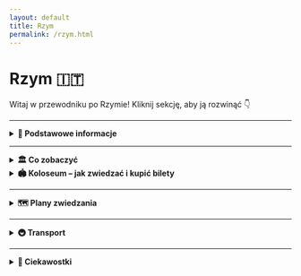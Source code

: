 ```yaml
---
layout: default
title: Rzym
permalink: /rzym.html
---
```


# Rzym 🇮🇹

Witaj w przewodniku po Rzymie! Kliknij sekcję, aby ją rozwinąć 👇

---

<details>
  <summary><strong>📌 Podstawowe informacje</strong></summary>
  <p>
    Rzym to nie tylko stolica Włoch, ale też jedno wielkie muzeum pod gołym niebem, w którym tramwaj czasem mija kolumnę z czasów, gdy nikt jeszcze nie wiedział, czym jest Wi-Fi. Można powiedzieć, że historia w Rzymie dosłownie czai się za rogiem – a czasem nawet pod chodnikiem.
  </p>

  <h3>Jak się tam dostać?</h3>
  <p>
    Z Polski do Rzymu można się dostać w jeden sposób – lotem. Teleportacja jeszcze nie działa, chociaż Włosi z pewnością by ją opatentowali i nazwali „Espressotransporto”. Najszybsza i najtańsza opcja to samolot – tanie linie lotnicze (czytaj: te, gdzie kanapka kosztuje więcej niż bilet) latają z wielu polskich miast, m.in. z Warszawy, Krakowa, Wrocławia i Gdańska.
  </p>

  <h3>Lotniska</h3>
  <ul>
    <li><strong>Fiumicino (Leonardo da Vinci)</strong> – większe, elegantsze, z lotami międzynarodowymi i klimatem „Witaj w Europie, turysto!”.</li>
    <li><strong>Ciampino</strong> – mniejsze, ale za to tanie linie je uwielbiają. Jeśli widzisz bilet za 59 zł, to pewnie tu wylądujesz.</li>
  </ul>

  <h3>O jedzeniu słów kilka</h3>
  <p>
    Włosi nie żartują z jedzenia. I Ty też nie powinieneś. Pizza w Rzymie to osobna kategoria sztuki, a pasta... ech, pasta to styl życia. Jeśli zjesz spaghetti carbonara ze śmietaną – ryzykujesz wygnanie z miasta. A tiramisu? To deser, który potrafi rozwiązać kryzysy międzynarodowe. Słowem: przyjeżdżasz głodny, wyjeżdżasz szczęśliwie okrągły.
  </p>
</details>

---
 
  <details>
<summary><strong>🏛️ Co zobaczyć</strong></summary>
  <div class="mapa-rzymu">
<iframe src="{{ '/assets/mapy/rzym_co_zobaczyc_mapa.html' | relative_url }}" width="100%" height="500" style="border:0;" loading="lazy"></iframe>
</div>
 </details>

  <details>
  <summary><strong>🏟️ Koloseum – jak zwiedzać i kupić bilety</strong></summary>
  <p><em>Współrzędne: 41.8902° N, 12.4922° E</em></p>
  <p><strong>Koloseum</strong> (wł. <em>Colosseo</em>) to największy amfiteatr starożytnego Rzymu i jeden z najsłynniejszych zabytków świata. Zbudowane w I wieku n.e., mieściło nawet 50 tysięcy widzów i było miejscem walk gladiatorów, pokazów i rekonstrukcji bitew. Dziś to symbol Wiecznego Miasta.</p>
<details>
  <h3>Jak dotrzeć?</h3>
  <ul>
    <li>Znajduje się w centrum Rzymu, przy stacji metra <strong>Colosseo</strong> (linia B).</li>
  </ul>

  <h3>Godziny otwarcia</h3>
  <ul>
    <li><strong>Codziennie</strong>: od 9:00 do ok. 19:00 (ostatnie wejście godzinę wcześniej)</li>
    <li><strong>Zamknięte</strong>: 25 grudnia i 1 stycznia</li>
  </ul>

  <h3>Rodzaje biletów</h3>
  <ul>
    <li><strong>Bilet standardowy</strong> (~18€): Koloseum, Forum Romanum i Palatyn, ważny 24h</li>
    <li><strong>Z audio przewodnikiem</strong> lub <strong>z przewodnikiem</strong></li>
    <li><strong>Bilet Arena Floor</strong>: wejście na arenę</li>
    <li><strong>Underground & Upper Levels</strong>: podziemia i wyższe piętra – tylko z przewodnikiem</li>
  </ul>

  <h3>Gdzie kupić bilety?</h3>
  <ul>
    <li>Najlepiej <strong>online z wyprzedzeniem</strong> – duże kolejki na miejscu</li>
    <li>Oficjalna strona: <a href="https://colosseo.it" target="_blank">colosseo.it</a></li>
  </ul>

  <h3>Wskazówki</h3>
  <ul>
    <li>Latem zabierz wodę i czapkę – mało cienia</li>
    <li>Nie zabieraj dużych plecaków – mogą być zakazane</li>
  </ul>

  <h3>Ciekawostka</h3>
  <p>Po upadku Rzymu Koloseum było rozbierane na kamień. Mimo to przetrwało wieki i dziś jest jednym z cudów architektury starożytnej – przyciąga miliony turystów rocznie.</p>
</details>


<details>
  <summary><strong>🏛️ Forum Romanum – serce starożytnego Rzymu</strong></summary>
    <p><em>Współrzędne: 41.8925° N, 12.4853° E</em></p>
  <p><strong>Forum Romanum</strong> to najważniejsze miejsce życia publicznego w starożytnym Rzymie – centrum polityczne, religijne i handlowe przez prawie 1000 lat.</p>

  <h3>Co zobaczyć?</h3>
  <ul>
    <li>Łuk Tytusa</li>
    <li>Świątynia Saturna</li>
    <li>Kurii – dawna siedziba senatu</li>
    <li>Bazylika Maksencjusza</li>
    <li>Dom Westalek</li>
  </ul>

  <h3>Informacje praktyczne</h3>
  <ul>
    <li>Wejście przez Koloseum lub wzgórze Palatyn</li>
    <li>W cenie biletu do Koloseum</li>
    <li>Czas zwiedzania: 1–1,5 godziny</li>
  </ul>

  <h3>Ciekawostka</h3>
  <p>Forum popadło w ruinę po upadku cesarstwa i przez wieki było zapomniane – znajdowały się tu... pastwiska!</p>
</details>


<details>
  <summary><strong>⛪ Watykan i Bazylika św. Piotra</strong></summary>
  <p><em>Współrzędne: 41.9022° N, 12.4539° E</em></p>
  <p><strong>Watykan</strong> to najmniejsze państwo świata i duchowe centrum katolicyzmu. To siedziba papieża i miejsce pielgrzymek milionów wiernych.</p>

  <h3>Co zobaczyć?</h3>
  <ul>
    <li><strong>Bazylika św. Piotra</strong> – największy kościół chrześcijański na świecie</li>
    <li><strong>Plac św. Piotra</strong> – z kolumnadą Berniniego</li>
    <li><strong>Kopuła Michała Anioła</strong> – panorama Rzymu</li>
    <li><strong>Muzea Watykańskie</strong> – m.in. Kaplica Sykstyńska</li>
  </ul>

  <h3>Wskazówki</h3>
  <ul>
    <li>Wejście do bazyliki – <strong>bezpłatne</strong></li>
    <li>Ubiór: zakryte ramiona i kolana</li>
    <li>Muzea – płatne, lepiej kupić bilety online</li>
  </ul>

  <h3>Ciekawostka</h3>
  <p>Na kopule Bazyliki znajduje się napis po łacinie: „Ty jesteś Piotr, i na tej opoce zbuduję mój Kościół”.</p>
</details>


<details>
  <summary><strong>🕍 Panteon – świątynia wszystkich bogów</strong></summary>
  <p><em>Współrzędne: 41.8986° N, 12.4769° E</em></p>
  <p><strong>Panteon</strong> to jedna z najlepiej zachowanych budowli starożytnego Rzymu, zbudowana w II wieku n.e. jako świątynia wszystkich rzymskich bóstw. Dziś to kościół katolicki i miejsce spoczynku wielu wielkich Włochów, m.in. Rafaela.</p>

  <h3>Cechy charakterystyczne</h3>
  <ul>
    <li>Ogromna kopuła z oculusem (otwór w środku dachu)</li>
    <li>Kolumnada z frontu – typowa dla stylu rzymskiego</li>
  </ul>

  <h3>Wstęp</h3>
  <ul>
    <li>Od 2023 roku – płatny (~5€)</li>
    <li>Bilety dostępne na miejscu i online</li>
  </ul>

  <h3>Ciekawostka</h3>
  <p>Kopuła Panteonu była największą na świecie przez ponad 1300 lat – do czasów katedry we Florencji!</p>
</details>


<details>
  <summary><strong>⛲ Fontanna di Trevi – wrzuć monetę!</strong></summary>
  <p><em>Współrzędne: 41.9009° N, 12.4833° E</em></p>
  <p><strong>Fontanna di Trevi</strong> to najsłynniejsza fontanna Rzymu, barokowe dzieło ukończone w XVIII wieku. Jej centralną postacią jest Neptun na rydwanie zaprzężonym w morskie konie.</p>

  <h3>Tradycja</h3>
  <ul>
    <li>Wrzuć <strong>1 monetę</strong> – wrócisz do Rzymu</li>
    <li><strong>2 monety</strong> – znajdziesz miłość</li>
    <li><strong>3 monety</strong> – ślub</li>
  </ul>

  <h3>Wskazówki</h3>
  <ul>
    <li>Najlepszy widok: wcześnie rano lub późnym wieczorem</li>
    <li>Zawsze tłoczno – strzeż się kieszonkowców</li>
  </ul>

  <h3>Ciekawostka</h3>
  <p>Codziennie z fontanny wyławia się ponad 3 tysiące euro – pieniądze trafiają do rzymskiej Caritas.</p>
</details>


<details>
  <summary><strong>🏰 Zamek Świętego Anioła</strong></summary>
  <p><em>Współrzędne: 41.9031° N, 12.4663° E</em></p>
  <p><strong>Zamek Świętego Anioła</strong> to masywna forteca nad Tybrem, która powstała jako grobowiec cesarza Hadriana. Później pełniła funkcję twierdzy papieskiej, więzienia i arsenału.</p>

  <h3>Co zobaczyć?</h3>
  <ul>
    <li>Taras z panoramicznym widokiem na Rzym</li>
    <li>Dawne cele więzienne</li>
    <li>Przejście dla papieża do Watykanu (Passetto di Borgo)</li>
  </ul>

  <h3>Godziny i bilety</h3>
  <ul>
    <li>Codziennie: 9:00–19:30</li>
    <li>Bilet: ok. 15€</li>
  </ul>

  <h3>Ciekawostka</h3>
  <p>W czasie oblężeń papieże uciekali z Watykanu do zamku tajnym korytarzem. Dziś możesz i Ty nim przejść!</p>
</details>
<details>
  <summary><strong>🏞️ Villa Borghese – zielone serce miasta</strong></summary>
  <p><em>Współrzędne: 41.9142° N, 12.4923° E</em></p>
  <p>Villa Borghese to jeden z największych parków miejskich w Europie. To idealne miejsce na spacer, piknik lub przejażdżkę rowerową.</p>

  <h3>Co zobaczyć?</h3>
  <ul>
    <li>Galeria Borghese – muzeum z dziełami Berniniego, Caravaggia i Rafaela</li>
    <li>Taras Pincio – widok na Piazza del Popolo</li>
    <li>Ogrody, fontanny, małe jezioro z wypożyczalnią łódek</li>
  </ul>

  <h3>Ciekawostka</h3>
  <p>Wstęp do parku jest darmowy, ale do Galerii Borghese obowiązuje rezerwacja – liczba miejsc ograniczona.</p>
</details>

<details>
  <summary><strong>🪨 Schody Hiszpańskie – klasyczne selfie</strong></summary>
  <p><em>Współrzędne: 41.9057° N, 12.4823° E</em></p>
  <p><strong>Piazza di Spagna</strong> i słynne Schody Hiszpańskie to jedno z najbardziej fotogenicznych miejsc w Rzymie.</p>

  <h3>Warto wiedzieć</h3>
  <ul>
    <li>Znajdują się u podnóża kościoła Trinità dei Monti</li>
    <li>W pobliżu luksusowe butiki (Via dei Condotti)</li>
    <li>Obecnie zakazane jest siadanie na schodach – grożą mandaty</li>
  </ul>
</details>

<details>
  <summary><strong>🕯️ Campo de’ Fiori – życie nocne i targ</strong></summary>
  <p><em>Współrzędne: 41.8954° N, 12.4723° E</em></p>
  <p>To tętniący życiem plac – rano działa tu targ warzywny i kwiatowy, wieczorem – knajpki i aperitivo.</p>

  <h3>Ciekawostka</h3>
  <p>Na środku placu stoi pomnik filozofa Giordano Bruno, spalonego tu na stosie za poglądy heretyckie.</p>
</details>

<details>
  <summary><strong>⛲ Piazza Navona – barokowy klejnot</strong></summary>
  <p><em>Współrzędne: 41.8992° N, 12.4731° E</em></p>
  <p>Dawny stadion rzymski, dziś jeden z najpiękniejszych placów w Rzymie. Otoczony restauracjami i artystami ulicznymi.</p>

  <h3>Najważniejsze punkty</h3>
  <ul>
    <li>Fontanna Czterech Rzek (Bernini)</li>
    <li>Kościół Sant’Agnese in Agone</li>
    <li>Świąteczne jarmarki i wydarzenia sezonowe</li>
  </ul>
</details>

<details>
  <summary><strong>🏛️ Termy Karakalli – łaźnie cesarzy</strong></summary>
  <p><em>Współrzędne: 41.8793° N, 12.4963° E</em></p>
  <p>Monumentalne ruiny dawnych rzymskich łaźni publicznych. Kompleks z II wieku n.e. mógł pomieścić kilka tysięcy osób jednocześnie.</p>

  <h3>Co znajdziesz?</h3>
  <ul>
    <li>Resztki basenów, mozaiki i sauny</li>
    <li>Latem – koncerty i opery na otwartym powietrzu</li>
  </ul>

  <h3>Wstęp</h3>
  <ul>
    <li>Bilet: ok. 10€</li>
    <li>Dostępne bilety łączone z Koloseum</li>
  </ul>
</details>

<details>
    <summary><strong>🕵️ Sekretne miejsca Rzymu</strong></summary>

    <h3>🧱 Kościół San Clemente – warstwy historii</h3>
    <p>Kościół składa się z trzech poziomów: średniowiecznej bazyliki, wcześniejszego kościoła z IV wieku i jeszcze niższego mitreum z czasów rzymskich.</p>

    <h3>🌉 Via Appia Antica – najstarsza droga</h3>
    <p>Starorzymska droga otoczona ruinami i zielenią. Idealna na rower lub spacer w ciszy.</p>

    <h3>🪦 Cimitero Acattolico – romantyczny cmentarz</h3>
    <p>Spokojne, zielone miejsce z grobami Keatsa i Shelleya. Piękne rzeźby i cicha atmosfera.</p>

    <h3>🎭 Quartiere Coppedè – surrealistyczna dzielnica</h3>
    <p>Baśniowa architektura, smoki, mozaiki i fontanny. Inny świat w środku Rzymu.</p>

    <h3>🍝 Testaccio – dzielnica smaków</h3>
    <p>Mało turystyczna, z najlepszym street foodem, lokalnymi knajpami i targiem Testaccio.</p>

    <h3>🏞️ Park Gli Acquedotti</h3>
    <p>Park z rzymskimi akweduktami. Magiczne miejsce, idealne na piknik lub zdjęcia o zachodzie słońca.</p>

    <h3>🔭 Il Buco della Serratura – dziurka od klucza na Awentynie</h3>
    <p>Popatrz przez dziurkę – zobaczysz kopułę Bazyliki św. Piotra idealnie wkomponowaną w alejkę cyprysów.</p>

    <h3>🌄 Taras Janikulum (Gianicolo)</h3>
    <p>Mało znany punkt widokowy na miasto. Codziennie o 12:00 strzał z armaty!</p>

    <h3>🍊 Ogród Pomarańczowy (Giardino degli Aranci)</h3>
    <p>Spokojny park z widokiem na Tyber i kopuły kościołów. Idealne miejsce na chwilę oddechu.</p>

    <h3>🏚️ Dom Augusta – rezydencja pierwszego cesarza</h3>
    <p>Mniej znane, ale fascynujące ruiny prywatnego domu Oktawiana Augusta z oryginalnymi freskami.</p>

    <h3>🏛️ Teatr Marcellusa</h3>
    <p>Przodek Koloseum, dziś wkomponowany w mieszkania! Przykład, jak Rzym żyje w swoich ruinach.</p>

    <h3>🐢 Fontanna Żółwi (Fontana delle Tartarughe)</h3>
    <p>Urocza fontanna z żółwiami, w cichej dzielnicy żydowskiej. Piękny detal i brak tłumów.</p>

  </details>

</details>

---

<details>
  <summary><strong>🗺️ Plany zwiedzania</strong></summary>

  <details>
    <summary><strong>📅 1-dniowy plan</strong></summary>
    <p>
      - Koloseum<br>
      - Forum Romanum<br>
      - Fontanna di Trevi<br>
      - Spacer po Piazza Navona<br>
      - Lody w Gelateria Giolitti
    </p>
  </details>

  <details>
    <summary><strong>📅 2-dniowy plan</strong></summary>
    <p>
      Dzień 1: jak wyżej<br>
      Dzień 2: Watykan, Muzea Watykańskie, Bazylika św. Piotra, Panteon, plac Hiszpański
    </p>
  </details>

  <details>
    <summary><strong>📅 3-dniowy plan</strong></summary>
    <p>
      Dzień 1 i 2: jak wyżej<br>
      Dzień 3: Trastevere, wzgórze Gianicolo, Zamek Świętego Anioła, chill nad Tybrem
    </p>
  </details>

</details>

---

<details>
  <summary><strong>🚇 Transport</strong></summary>
  <ul>
  <p>Rzym oferuje dobrze rozwiniętą sieć transportu publicznego obejmującą metro, autobusy, tramwaje i pociągi podmiejskie. System jest zarządzany głównie przez firmę <strong>ATAC</strong>.</p>

<h2>Rodzaje transportu</h2>

<ul>
  <li><strong>Metro</strong> – 3 linie: A (pomarańczowa), B (niebieska), C (zielona). Kursuje co kilka minut.</li>
  <li><strong>Autobusy</strong> – sieć obejmuje cały Rzym. Autobusy bywają zatłoczone i niepunktualne, ale pozwalają dotrzeć do miejsc niedostępnych metrem.</li>
  <li><strong>Tramwaje</strong> – wygodne na krótkie dystanse. Linia 8 jest szczególnie użyteczna dla turystów.</li>
  <li><strong>Pociągi podmiejskie (Trenitalia / FL)</strong> – przydatne do dojazdu z lotnisk i na obrzeża miasta.</li>
</ul>

<h2>Bilety</h2>

<p>Ten sam bilet obowiązuje w metrze, autobusach, tramwajach i pociągach regionalnych FL (w granicach Rzymu). Bilety należy skasować przed wejściem lub od razu po wejściu do pojazdu.</p>

<ul>
  <li><strong>BIT</strong> (100 minut): €1,50</li>
  <li><strong>ROMA 24H</strong>: €7,00</li>
  <li><strong>ROMA 48H</strong>: €12,50</li>
  <li><strong>ROMA 72H</strong>: €18,00</li>
  <li><strong>CIS</strong> (7 dni): €24,00</li>
</ul>

<h2>Gdzie kupić bilety?</h2>
<ul>
  <li>Automaty w metrze i na większych przystankach</li>
  <li>Sklepy typu tabaccheria (oznaczone literą „T”)</li>
  <li>Niektóre kioski z prasą</li>
  <li>Aplikacje mobilne, np. <strong>myCicero</strong> lub <strong>Tabnet</strong></li>
</ul>

<h2>Lotniska</h2>

<ul>
  <li><strong>Fiumicino (FCO)</strong> – główne lotnisko. Dojazd:
    <ul>
      <li><em>Leonardo Express</em> (pociąg bezpośredni do Termini, €14, 32 min)</li>
      <li><em>Pociąg FL1</em> (do stacji Trastevere, Tuscolana lub Tiburtina)</li>
      <li>Autobusy Terravision, SitBus (ok. €6, 45-60 min)</li>
    </ul>
  </li>
  <li><strong>Ciampino (CIA)</strong> – mniejsze lotnisko. Dojazd:
    <ul>
      <li>Autobus + pociąg z Ciampino stazione</li>
      <li>Bezpośrednie autobusy do Termini (Terravision, SitBus)</li>
    </ul>
  </li>
</ul>

<h2>Przydatne wskazówki</h2>

<ul>
  <li>Metro działa od 5:30 do 23:30 (w piątki i soboty do 1:30).</li>
  <li>Niektóre autobusy nocne oznaczone są literą „N”.</li>
  <li>Sprawdź trasę na Google Maps lub w aplikacji Moovit.</li>
  <li>Bądź ostrożny – kieszonkowcy działają zwłaszcza w metrze i na Termini!</li>
</ul>

<p>Więcej informacji: <a href="https://www.atac.roma.it" target="_blank">www.atac.roma.it</a></p>
  </ul>
</details>

---

<details>
  <summary><strong>🤔 Ciekawostki</strong></summary>
  <ul>
    <hr>

<div class="legend">
  <h2>🐈 Legenda o kotach z Largo di Torre Argentina</h2>
  <p>W ruinach starożytnych świątyń na Largo di Torre Argentina mieszka setki kotów. Legenda głosi, że dusze zamordowanych w Idy Marcowe, w tym Juliusza Cezara, reinkarnowały się w te koty, by strzec miejsca zdrady. Koty miauczą nocą tak złowieszczo, że wielu uważa je za strażników przeszłości.</p>
</div>

<hr>

<div class="legend">
  <h2>👰‍♀️ Zakonnica z Ponte Sisto</h2>
  <p>W nocy, przy pełni księżyca, niektórzy twierdzą, że widzą ducha zakonnicy spacerującej po moście Ponte Sisto. To siostra Olimpia Maidalchini, teściowa papieża Innocentego X, która miała zdradzić Kościół. Skazana na wieczne błąkanie się, przemierza most w poszukiwaniu przebaczenia.</p>
</div>

<hr>

<div class="legend">
  <h2>🏠 Nawiedzony dom przy Via del Governo Vecchio</h2>
  <p>Na tej uroczej ulicy stoi dom, w którym ponoć mieszkał alchemik. Po jego tajemniczej śmierci drzwi zamknęły się na zawsze, a okna poruszają się same. Duch właściciela wciąż poszukuje recepty na nieśmiertelność i odstrasza nieproszonych gości.</p>
</div>

<hr>

<div class="legend">
  <h2>💘 Studnia zakochanych przy Panteonie</h2>
  <p>Ukryta niedaleko Panteonu studnia zwana jest „Studnią Zakochanych”. Mówi się, że para, która napije się z niej jednocześnie, będzie razem na zawsze. Jej woda nigdy nie wysycha – symbol wiecznego uczucia i lojalności.</p>
</div>

<hr>

<div class="legend">
  <h2>🐍 Schody Hiszpańskie i zakazana miłość</h2>
  <p>Na Schodach Hiszpańskich spotykała się para zakochanych – szlachcianka i biedny poeta. Gdy ich uczucie wyszło na jaw, zostali rozdzieleni. Podobno w letnie noce można usłyszeć ich szepty, a ślad po białym szalu dziewczyny pojawia się na kamieniach o świcie.</p>
</div>

<div class="legend">
  <h2><i class="fas fa-gem"></i> Wielki kamień w Villa Borghese</h2>
  <p>W Villa Borghese, jednym z najpiękniejszych ogrodów Rzymu, znajduje się ogromny kamień, który według legendy miał zostać rzucony przez bogów. Kamień jest ponoć miejscem spotkań dla dusz, które nie mogły przejść do zaświatów, ponieważ wciąż były zbyt przywiązane do ziemskiego życia. Opowiada się, że w nocy, jeśli ktoś dotknie kamienia, może usłyszeć szeptujące głosy z zaświatów.</p>
</div>

<hr>
  </ul>
</details>
